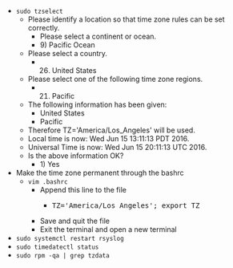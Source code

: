 * `sudo tzselect`
  * Please identify a location so that time zone rules can be set correctly.
    * Please select a continent or ocean.
    * 9&#41; Pacific Ocean
  * Please select a country.
    * 26) United States
  * Please select one of the following time zone regions.
    * 21) Pacific
  * The following information has been given:
    * United States
    * Pacific
  * Therefore TZ='America/Los_Angeles' will be used.
  * Local time is now:      Wed Jun 15 13:11:13 PDT 2016.
  * Universal Time is now:  Wed Jun 15 20:11:13 UTC 2016.
  * Is the above information OK?
    * 1&#41; Yes
* Make the time zone permanent through the bashrc
  * `vim .bashrc`
    * Append this line to the file
      * <pre>
        TZ='America/Los_Angeles'; export TZ
        </pre>
    * Save and quit the file
    * Exit the terminal and open a new terminal
* `sudo systemctl restart rsyslog`
* `sudo timedatectl status`
* `sudo rpm -qa | grep tzdata`
